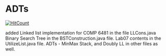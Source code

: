 # ADTs
[![HitCount](http://hits.dwyl.com/pro1zero/ADTs.svg)](http://hits.dwyl.com/pro1zero/ADTs)

added Linked list implementation for COMP 6481 in the file LLCons.java
Binary Search Tree in the BSTConstruction.java file. 
Lab07 contents in the UtilizeList.java file.
 ADTs - MinMax Stack, and Doubly LL in other files as well. 
